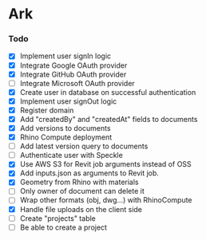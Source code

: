 # Ark

### Todo

- [x] Implement user signIn logic
- [x] Integrate Google OAuth provider
- [x] Integrate GitHub OAuth provider
- [ ] Integrate Microsoft OAuth provider
- [x] Create user in database on successful authentication
- [x] Implement user signOut logic
- [x] Register domain
- [x] Add "createdBy" and "createdAt" fields to documents
- [x] Add versions to documents
- [x] Rhino Compute deployment
- [ ] Add latest version query to documents
- [ ] Authenticate user with Speckle
- [x] Use AWS S3 for Revit job arguments instead of OSS
- [x] Add inputs.json as arguments to Revit job.
- [x] Geometry from Rhino with materials
- [ ] Only owner of document can delete it
- [ ] Wrap other formats (obj, dwg...) with RhinoCompute
- [x] Handle file uploads on the client side
- [ ] Create "projects" table
- [ ] Be able to create a project
